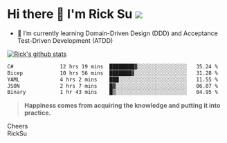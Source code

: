# Hi there 👋 I'm Rick Su ![](https://komarev.com/ghpvc/?username=ricksu978)
<!--
**ricksu978/ricksu978** is a ✨ _special_ ✨ repository because its `README.md` (this file) appears on your GitHub profile.

Here are some ideas to get you started:

- 🔭 I’m currently working on ...
-->
- 🌱 I’m currently learning Domain-Driven Design (DDD) and Acceptance Test-Driven Development (ATDD)
<!--
- 👯 I’m looking to collaborate on ...
- 🤔 I’m looking for help with ...
- 💬 Ask me about ...
- 📫 How to reach me: ...
- 😄 Pronouns: ...
- ⚡ Fun fact: ...
-->
[![Rick's github stats](https://github-readme-stats.vercel.app/api?username=ricksu978&theme=dark)](https://github.com/ricksu978/ricksu978)

<!--START_SECTION:waka-->

```txt
C#               12 hrs 19 mins  ████████▓░░░░░░░░░░░░░░░░   35.24 %
Bicep            10 hrs 56 mins  ███████▓░░░░░░░░░░░░░░░░░   31.28 %
YAML             4 hrs 2 mins    ███░░░░░░░░░░░░░░░░░░░░░░   11.55 %
JSON             2 hrs 7 mins    █▓░░░░░░░░░░░░░░░░░░░░░░░   06.07 %
Binary           1 hr 43 mins    █▒░░░░░░░░░░░░░░░░░░░░░░░   04.95 %
```

<!--END_SECTION:waka-->

> **Happiness comes from acquiring the knowledge and putting it into practice.**

Cheers  
RickSu 
